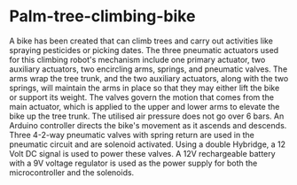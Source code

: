 # Palm-tree-climbing-bike

A bike has been created that can climb trees and carry out activities like spraying pesticides or picking dates. 
The three pneumatic actuators used for this climbing robot's mechanism include one primary actuator, two auxiliary actuators, two encircling arms, springs, and pneumatic valves.
The arms wrap the tree trunk, and the two auxiliary actuators, along with the two springs, will maintain the arms in place so that they may either lift the bike or support its weight. 
The valves govern the motion that comes from the main actuator, which is applied to the upper and lower arms to elevate the bike up the tree trunk. 
The utilised air pressure does not go over 6 bars. An Arduino controller directs the bike's movement as it ascends and descends.
Three 4-2-way pneumatic valves with spring return are used in the pneumatic circuit and are solenoid activated. Using a double Hybridge, a 12 Volt DC signal is used to power these valves. 
A 12V rechargeable battery with a 9V voltage regulator is used as the power supply for both the microcontroller and the solenoids.
